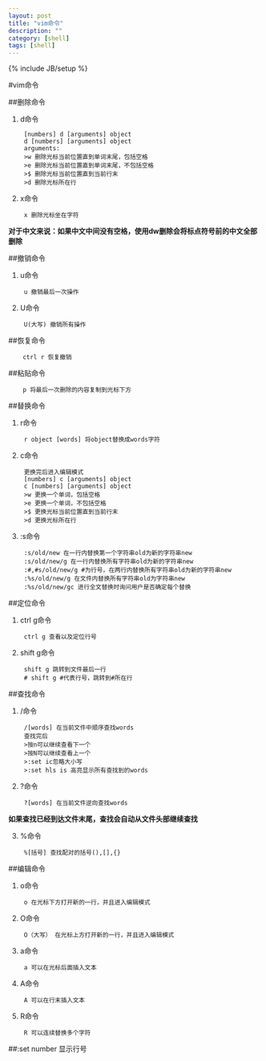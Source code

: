 ```yaml
---
layout: post
title: "vim命令"
description: ""
category: [shell]
tags: [shell]
---
```

{% include JB/setup %}

#vim命令

##删除命令

1. d命令
		
		[numbers] d [arguments] object
		d [numbers] [arguments] object
		arguments:
		>w 删除光标当前位置直到单词末尾，包括空格
		>e 删除光标当前位置直到单词末尾，不包括空格
		>$ 删除光标当前位置直到当前行末
		>d 删除光标所在行
2. x命令

		x 删除光标坐在字符
**对于中文来说：如果中文中间没有空格，使用dw删除会将标点符号前的中文全部删除**

##撤销命令

1. u命令
		
		u 撤销最后一次操作
2. U命令
		
		U(大写) 撤销所有操作

##恢复命令

		ctrl r 恢复撤销

##粘贴命令

		p 将最后一次删除的内容复制到光标下方

##替换命令

1. r命令
		
		r object [words] 将object替换成words字符
2. c命令
		
		更换完后进入编辑模式
		[numbers] c [arguments] object
		c [numbers] [arguments] object
		>w 更换一个单词，包括空格
		>e 更换一个单词，不包括空格
		>$ 更换光标当前位置直到当前行末
		>d 更换光标所在行
3. \:s命令

		:s/old/new 在一行内替换第一个字符串old为新的字符串new
		:s/old/new/g 在一行内替换所有字符串old为新的字符串new
		:#,#s/old/new/g #为行号，在两行内替换所有字符串old为新的字符串new
		:%s/old/new/g 在文件内替换所有字符串old为字符串new
		:%s/old/new/gc 进行全文替换时询问用户是否确定每个替换
##定位命令

1. ctrl g命令
		
		ctrl g 查看以及定位行号

2. shift g命令

		shift g 跳转到文件最后一行
		# shift g #代表行号，跳转到#所在行

##查找命令

1. /命令
		
		/[words] 在当前文件中顺序查找words
		查找完后
		>按n可以继续查看下一个		
		>按N可以继续查看上一个
		>:set ic忽略大小写
		>:set hls is 高亮显示所有查找到的words
2. ?命令

		?[words] 在当前文件逆向查找words
**如果查找已经到达文件末尾，查找会自动从文件头部继续查找**
	
3. %命令

		%[括号] 查找配对的括号(),[],{}
##编辑命令

1. o命令

		o 在光标下方打开新的一行，并且进入编辑模式
2. O命令

		O（大写） 在光标上方打开新的一行，并且进入编辑模式
3. a命令

		a 可以在光标后面插入文本
4. A命令	

		A 可以在行末插入文本
5. R命令

		R 可以连续替换多个字符
		
##\:set number 显示行号
